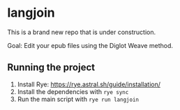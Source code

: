 # langjoin

This is a brand new repo that is under construction.

Goal: Edit your epub files using the Diglot Weave method.

## Running the project

1. Install Rye: https://rye.astral.sh/guide/installation/
2. Install the dependencies with `rye sync`
3. Run the main script with `rye run langjoin`
